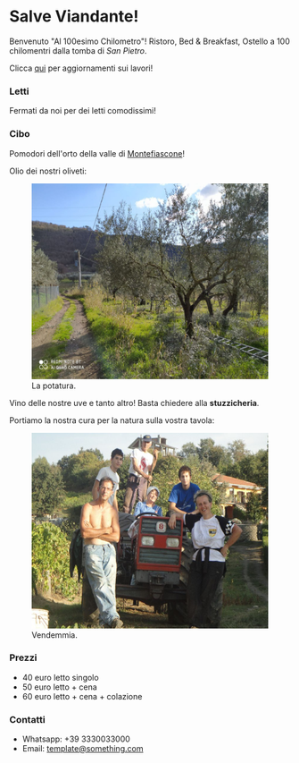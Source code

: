 # Salve Viandante!

Benvenuto "Al 100esimo Chilometro"! Ristoro, Bed & Breakfast, Ostello a 100 chilomentri dalla tomba di _San Pietro_.

Clicca [qui](lavori/lavori.md) per aggiornamenti sui lavori!

### Letti

Fermati da noi per dei letti comodissimi!

### Cibo

Pomodori dell'orto della valle di [Montefiascone](https://en.wikipedia.org/wiki/Montefiascone)! 

Olio dei nostri oliveti:

<figure>
  <img src="images/olive.jpeg"
    height="350">
  <figcaption> La potatura.
  </figcaption>
</figure>

Vino delle nostre uve e tanto altro! Basta chiedere alla **stuzzicheria**.

Portiamo la nostra cura per la natura sulla vostra tavola:

<figure>
  <img src="images/trattore.jpeg"
    height="350">
  <figcaption> Vendemmia.
  </figcaption>
</figure>

### Prezzi

- 40 euro letto singolo
- 50 euro letto + cena
- 60 euro letto + cena + colazione

### Contatti

- Whatsapp: +39 3330033000
- Email: template@something.com